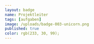 ```yaml
---
layout: badge
name: Projektleiter
tags: [aufgaben]
image: /uploads/badge-003-unicorn.png
published: true
color: rgb(233, 30, 99);
---
```



